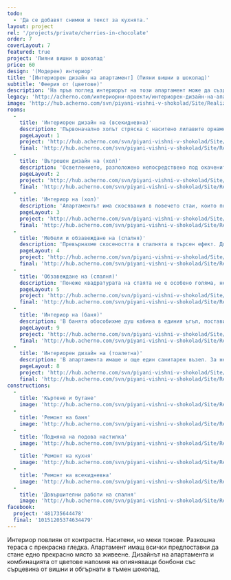```yaml
---
todo:
  - 'Да се добавят снимки и текст за кухнята.'
layout: project
rel: '/projects/private/cherries-in-chocolate'
order: 7
coverLayout: 7
featured: true
project: 'Пияни вишни в шоколад'
price: 60
design: '(Модерен) интериор'
title: '[Интериорен дизайн на апартамент] (Пияни вишни в шоколад)'
subtitle: 'Феерия от (цветове)'
description: 'На пръв поглед интериорът на този апартамент може да създаде грешното впечатление за прекомерно използване на цветове. Изключително измамно. Хармонията в тази палитра е резултат от невероятно майсторство и естетически усет.'
legacy: 'http://acherno.com/интериорни-проекти/интериорен-дизайн-на-апартаменти/пияни-вишни-в-шоколад/интериорен-дизайн.html'
image: 'http://hub.acherno.com/svn/piyani-vishni-v-shokolad/Site/Realizacia/02_Ach (6).jpg'
rooms:
  -
    title: 'Интериорен дизайн на (всекидневна)'
    description: 'Първоначално холът стряска с наситено лилавите орнаменти, но те перфектно се съчетават с белия диван, сивите стени и под, както и с черната масичка. Изключително модерните гланцови повърхности са задължителни за този интериор, за да придадат изтънченост и шик.  '
    pageLayout: 1
    project: 'http://hub.acherno.com/svn/piyani-vishni-v-shokolad/Site/3D/01-h_f.jpg'
    final: 'http://hub.acherno.com/svn/piyani-vishni-v-shokolad/Site/Realizacia/01_Ach (4).jpg'
  -
    title: 'Вътрешен дизайн на (хол)'
    description: 'Осветлението, разположено непосредствено под окачените тавани, придава романтична нотка и е особено атрактивно.'
    pageLayout: 2
    project: 'http://hub.acherno.com/svn/piyani-vishni-v-shokolad/Site/3D/02-h_f.jpg'
    final: 'http://hub.acherno.com/svn/piyani-vishni-v-shokolad/Site/Realizacia/02_Ach (6).jpg'
  -
    title: 'Интериор на (хол)'
    description: 'Апартаментът има скосявания в повечето стаи, които позволяват поставянето на големи прозорци. Така получаваме изключително светли и приятни помещения, които допълнително създават усещане за простор. '
    pageLayout: 3
    project: 'http://hub.acherno.com/svn/piyani-vishni-v-shokolad/Site/3D/03-h_f.jpg'
    final: 'http://hub.acherno.com/svn/piyani-vishni-v-shokolad/Site/Realizacia/03_Ach (2).jpg'
  -
    title: 'Мебели и обзавеждане на (спалня)'
    description: 'Превърнахме скосеността в спалнята в търсен ефект. Допълнихме го с пана с вградено осветление, които следват оригиналните извивки.'
    pageLayout: 4
    project: 'http://hub.acherno.com/svn/piyani-vishni-v-shokolad/Site/3D/04-s_f.jpg'
    final: 'http://hub.acherno.com/svn/piyani-vishni-v-shokolad/Site/Realizacia/04_Ach (20).jpg'
  -
    title: 'Обзавеждане на (спалня)'
    description: 'Понеже квадратурата на стаята не е особено голяма, не сме прекалявали и с мебелите. Спряхме се само на среден размер спалня с няколко по ниски шкафчета срещу нея. '
    pageLayout: 5
    project: 'http://hub.acherno.com/svn/piyani-vishni-v-shokolad/Site/3D/05-k_f.jpg'
    final: 'http://hub.acherno.com/svn/piyani-vishni-v-shokolad/Site/Realizacia/05_Ach (18).jpg'
  -
    title: 'Интериор на (баня)'
    description: 'В банята обособихме душ кабина в единия ъгъл, поставихме множество лунички, шкафчета за необходимите неща, както и модерна санитария сред шоколадово и бежово.'
    pageLayout: 9
    project: 'http://hub.acherno.com/svn/piyani-vishni-v-shokolad/Site/3D/06-b1_f.jpg'
    final: 'http://hub.acherno.com/svn/piyani-vishni-v-shokolad/Site/Realizacia/06_Ach (26).jpg'
  -
    title: 'Интериорен дизайн на (тоалетна)'
    description: 'В апартамента имаше и още един санитарен възел. За него предвидихме да бъде само тоалетна с една малка мивка.  '
    pageLayout: 8
    project: 'http://hub.acherno.com/svn/piyani-vishni-v-shokolad/Site/3D/07-b2_f.jpg'
    final: 'http://hub.acherno.com/svn/piyani-vishni-v-shokolad/Site/Realizacia/07_Ach (27).jpg'
constructions:
  - 
    title: 'Къртене и бутане'
    image: 'http://hub.acherno.com/svn/piyani-vishni-v-shokolad/Site/Remonti/P6090118.JPG'
  - 
    title: 'Ремонт на баня'
    image: 'http://hub.acherno.com/svn/piyani-vishni-v-shokolad/Site/Remonti/IMG_8437.JPG'
  - 
    title: 'Подмяна на подова настилка'
    image: 'http://hub.acherno.com/svn/piyani-vishni-v-shokolad/Site/Remonti/IMG_7779.JPG'
  - 
    title: 'Ремонт на кухня'
    image: 'http://hub.acherno.com/svn/piyani-vishni-v-shokolad/Site/Remonti/IMG_5855.JPG'
  - 
    title: 'Ремонт на всекидневна'
    image: 'http://hub.acherno.com/svn/piyani-vishni-v-shokolad/Site/Remonti/IMG_8877.JPG'
  - 
    title: 'Довършителни работи на спалня'
    image: 'http://hub.acherno.com/svn/piyani-vishni-v-shokolad/Site/Remonti/IMG_8477.JPG'
facebook:
  project: '481735644478'
  final: '10151205374634479'
---
```

Интериор повлиян от контрасти. Наситени, но меки тонове. Разкошна тераса с прекрасна гледка. Апартамент имащ всички предпоставки да стане едно прекрасно място за живеене. Дизайнът на апартамента и комбинацията от цветове напомня на опияняващи бонбони със сърцевина от вишни и обгърнати в тъмен шоколад.
